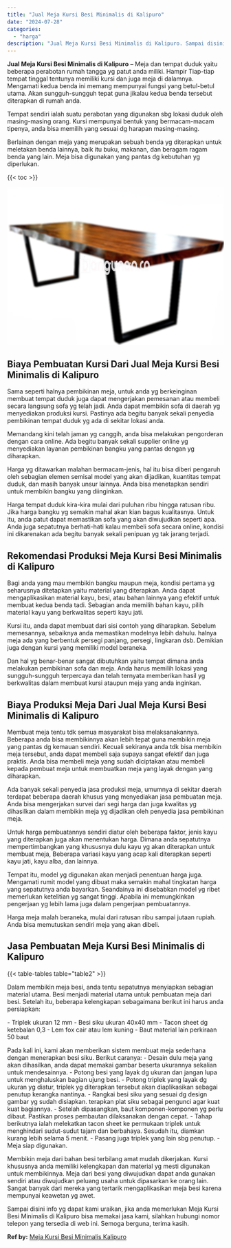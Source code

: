 ```yaml
---
title: "Jual Meja Kursi Besi Minimalis di Kalipuro"
date: "2024-07-28"
categories: 
  - "harga"
description: "Jual Meja Kursi Besi Minimalis di Kalipuro. Sampai disini info yg dapat kami uraikan, jika anda memerlukan Meja Kursi Besi Minimalis di Kalipuro bisa memakai..."
---
```


**Jual Meja Kursi Besi Minimalis di Kalipuro** – Meja dan tempat duduk yaitu beberapa perabotan rumah tangga yg patut anda miliki. Hampir Tiap-tiap tempat tinggal tentunya memiliki kursi dan juga meja di dalamnya. Mengamati kedua benda ini memang mempunyai fungsi yang betul-betul utama. Akan sungguh-sungguh tepat guna jikalau kedua benda tersebut diterapkan di rumah anda.

Tempat sendiri ialah suatu perabotan yang digunakan sbg lokasi duduk oleh masing-masing orang. Kursi mempunyai bentuk yang bermacam-macam tipenya, anda bisa memilih yang sesuai dg harapan masing-masing.

Berlainan dengan meja yang merupakan sebuah benda yg diterapkan untuk meletakan benda lainnya, baik itu buku, makanan, dan beragam ragam benda yang lain. Meja bisa digunakan yang pantas dg kebutuhan yg diperlukan.

{{< toc >}}

![Jual Meja Kursi Besi Minimalis di Kalipuro](/images/jual-meja-besi-murah23.png)

## Biaya Pembuatan Kursi Dari Jual Meja Kursi Besi Minimalis di Kalipuro

Sama seperti halnya pembikinan meja, untuk anda yg berkeinginan membuat tempat duduk juga dapat mengerjakan pemesanan atau membeli secara langsung sofa yg telah jadi. Anda dapat membikin sofa di daerah yg menyediakan produksi kursi. Pastinya ada begitu banyak sekali penyedia pembikinan tempat duduk yg ada di sekitar lokasi anda.

Memandang kini telah jaman yg canggih, anda bisa melakukan pengorderan dengan cara online. Ada begitu banyak sekali supplier online yg menyediakan layanan pembikinan bangku yang pantas dengan yg diharapkan.

Harga yg ditawarkan malahan bermacam-jenis, hal itu bisa diberi pengaruh oleh sebagian elemen semisal model yang akan dijadikan, kuantitas tempat duduk, dan masih banyak unsur lainnya. Anda bisa menetapkan sendiri untuk membikin bangku yang diinginkan.

Harga tempat duduk kira-kira mulai dari puluhan ribu hingga ratusan ribu. Jika harga bangku yg semakin mahal akan kian bagus kualitasnya. Untuk itu, anda patut dapat memastikan sofa yang akan diwujudkan seperti apa. Anda juga sepatutnya berhati-hati kalau membeli sofa secara online, kondisi ini dikarenakan ada begitu banyak sekali penipuan yg tak jarang terjadi.

## Rekomendasi Produksi Meja Kursi Besi Minimalis di Kalipuro

Bagi anda yang mau membikin bangku maupun meja, kondisi pertama yg seharusnya ditetapkan yaitu material yang diterapkan. Anda dapat mengaplikasikan material kayu, besi, atau bahan lainnya yang efektif untuk membuat kedua benda tadi. Sebagian anda memilih bahan kayu, pilih material kayu yang berkwalitas seperti kayu jati.

Kursi itu, anda dapat membuat dari sisi contoh yang diharapkan. Sebelum memesannya, sebaiknya anda memastikan modelnya lebih dahulu. halnya meja ada yang berbentuk persegi panjang, persegi, lingkaran dsb. Demikian juga dengan kursi yang memiliki model beraneka.

Dan hal yg benar-benar sangat dibutuhkan yaitu tempat dimana anda melakukan pembikinan sofa dan meja. Anda harus memilih lokasi yang sungguh-sungguh terpercaya dan telah ternyata memberikan hasil yg berkwalitas dalam membuat kursi ataupun meja yang anda inginkan.

## Biaya Produksi Meja Dari Jual Meja Kursi Besi Minimalis di Kalipuro

Membuat meja tentu tdk semua masyarakat bisa melaksanakannya. Beberapa anda bisa membikinnya akan lebih tepat guna membikin meja yang pantas dg kemauan sendiri. Kecuali sekiranya anda tdk bisa membikin meja tersebut, anda dapat membeli saja supaya sangat efektif dan juga praktis. Anda bisa membeli meja yang sudah diciptakan atau membeli kepada pembuat meja untuk membuatkan meja yang layak dengan yang diharapkan.

Ada banyak sekali penyedia jasa produksi meja, umumnya di sekitar daerah terdapat beberapa daerah khusus yang menyediakan jasa pembuatan meja. Anda bisa mengerjakan survei dari segi harga dan juga kwalitas yg dihasilkan dalam membikin meja yg dijadikan oleh penyedia jasa pembikinan meja.

Untuk harga pembuatannya sendiri diatur oleh beberapa faktor, jenis kayu yang diterapkan juga akan menentukan harga. Dimana anda sepatutnya mempertimbangkan yang khususnya dulu kayu yg akan diterapkan untuk membuat meja, Beberapa variasi kayu yang acap kali diterapkan seperti kayu jati, kayu alba, dan lainnya.

Tempat itu, model yg digunakan akan menjadi penentuan harga juga. Mengamati rumit model yang dibuat maka semakin mahal tingkatan harga yang sepatutnya anda bayarkan. Seandainya ini disebabkan model yg ribet memerlukan ketelitian yg sangat tinggi. Apabila ini memungkinkan pengerjaan yg lebih lama juga dalam pengerjaan pembuatannya.

Harga meja malah beraneka, mulai dari ratusan ribu sampai jutaan rupiah. Anda bisa memutuskan sendiri meja yang akan dibeli.

## Jasa Pembuatan Meja Kursi Besi Minimalis di Kalipuro

{{< table-tables table="table2" >}}

Dalam membikin meja besi, anda tentu sepatutnya menyiapkan sebagian material utama. Besi menjadi material utama untuk pembuatan meja dari besi. Setelah itu, beberapa kelengkapan sebagaimana berikut ini harus anda persiapkan:

\- Triplek ukuran 12 mm - Besi siku ukuran 40x40 mm - Tacon sheet dg ketebalan 0,3 - Lem fox cair atau lem kuning - Baut material lain perkiraan 50 baut

Pada kali ini, kami akan memberikan sistem membuat meja sederhana dengan menerapkan besi siku. Berikut caranya: - Desain dulu meja yang akan dihasilkan, anda dapat memakai gambar beserta ukurannya sekalian untuk mendesainnya. - Potong besi yang layak dg ukuran dan jangan lupa untuk menghaluskan bagian ujung besi. - Potong triplek yang layak dg ukuran yg diatur, triplek yg diterapkan tersebut akan diaplikasikan sebagai penutup kerangka nantinya. - Rangkai besi siku yang sesuai dg design gambar yg sudah disiapkan. terapkan plat siku sebagai pengunci agar kuat kuat bagiannya. - Setelah dipasangkan, baut komponen-komponen yg perlu dibaut. Pastikan proses pembautan dilaksanakan dengan cepat. - Tahap berikutnya ialah melekatkan tacon sheet ke permukaan triplek untuk menghindari sudut-sudut tajam dan berbahaya. Sesudah itu, diamkan kurang lebih selama 5 menit. - Pasang juga triplek yang lain sbg penutup. - Meja siap digunakan.

Membikin meja dari bahan besi terbilang amat mudah dikerjakan. Kursi khususnya anda memiliki kelengkapan dan material yg mesti digunakan untuk membikinnya. Meja dari besi yang diwujudkan dapat anda gunakan sendiri atau diwujudkan peluang usaha untuk dipasarkan ke orang lain. Sangat banyak dari mereka yang tertarik mengaplikasikan meja besi karena mempunyai keawetan yg awet.

Sampai disini info yg dapat kami uraikan, jika anda memerlukan Meja Kursi Besi Minimalis di Kalipuro bisa memakai jasa kami, silahkan hubungi nomor telepon yang tersedia di web ini. Semoga berguna, terima kasih.

**Ref by:** [Meja Kursi Besi Minimalis Kalipuro](https://id.wikipedia.org/wiki/Meja)
